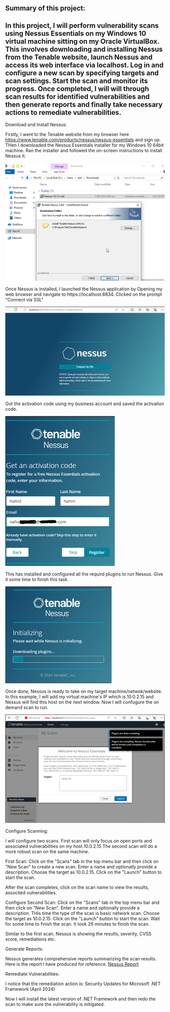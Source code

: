 Summary of this project:
---------------------------------------------------------------------------
In this project, I will perform vulnerability scans using Nessus Essentials on my Windows 10 virtual machine sitting on my Oracle VirtualBox.
This involves downloading and installing Nessus from the Tenable website, launch Nessus and access its web interface via localhost. 
Log in and configure a new scan by specifying targets and scan settings. Start the scan and monitor its progress. 
Once completed, I will will through scan results for identified vulnerabilities and then generate reports and finally take necessary actions to remediate vulnerabilities.
------------------------------------------------------------------------------------------------------------------------------------------------------------

Download and Install Nessus:
 
Firstly, I went to the Tenable website from my browser here https://www.tenable.com/products/nessus/nessus-essentials and sign up.
THen I downloaded the Nessus Essentials installer for my Windows 10 64bit machine.
Ran the installer and followed the on-screen instructions to install Nessus it.

<img src="https://github.com/nahid7474/Photos/blob/main/nessus.png"/> 

Once Nessus is installed, I launched the Nessus application by Opening my web browser and navigate to https://localhost:8834.
Clicked on the prompt "Connect via SSL"

<img src="https://github.com/nahid7474/Photos/blob/main/nessus2.png"/> 

Got the activation code using my business account and saved the activation code. 

<img src="https://github.com/nahid7474/Photos/blob/main/nessus3.png"/>

This has installed and configured all the requird plugins to run Nessus. Give it some time to finish this task.

<img src="https://github.com/nahid7474/Photos/blob/main/nessus4.png"/>

Once done, Nessus is ready to take on my target machine/netwok/website.
In this example, I will add my virtual machine's IP which is 10.0.2.15 and Nessus will find this host on the next window.
Now I will confugure the on demand scan to run.

<img src="https://github.com/nahid7474/Photos/blob/main/nessus5.png"/>



Configure Scanning:

I will configure two scans. 
First scan will only focus on open ports and associated vulnerabilities on my host 10.0.2.15
The second scan will do a more robust scan on the same machine. 

First Scan:
Click on the "Scans" tab in the top menu bar and then click on "New Scan" to create a new scan. Enter a name and optionally provide a description.
Choose the target as 10.0.2.15. Click on the "Launch" button to start the scan.


After the scan completes, click on the scan name to view the results, associted vulnerabilities.

Configure Second Scan: 
Click on the "Scans" tab in the top menu bar and then click on "New Scan".
Enter a name and optionally provide a description. THis time the type of the scan is basic network scan. Choose the target as 10.0.2.15. Click on the "Launch" button to start the scan.
Wait for some time to finish the scan. It took 26 minutes to finish the scan. 


Similar to the first scan, Nessus is showing the results, severity, CVSS score, remediations etc.


Generate Reports:

Nessus generates comprehensive reports summarizing the scan results. 
Here is the report I have produced for reference. <a href="https://github.com/nahid7474/Nessus/blob/main/Nessus%20Report.pdf">Nessus Report</a> 

Remediate Vulnerabilities:

I notice that the remediation action is: 
Security Updates for Microsoft .NET Framework (April 2024)

Now I will install the latest version of .NET Framework and then redo the scan to make sure the vulnerability is mitigated. 
